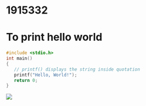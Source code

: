 # 1915332
# To print hello world
```C
#include <stdio.h>
int main()
{
   // printf() displays the string inside quotation
   printf("Hello, World!");
   return 0;
}
```
![](https://encrypted-tbn0.gstatic.com/images?q=tbn%3AANd9GcQYOFDahDDZNUenjnDv0xdbDhpLc_9FVSNhyZn9Vxmujd6g-8cP)
